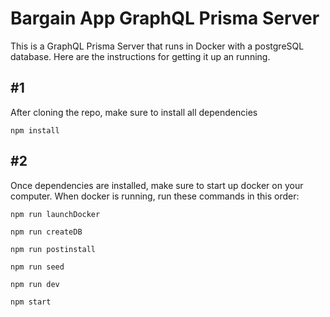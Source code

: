 # Bargain App GraphQL Prisma Server

This is a GraphQL Prisma Server that runs in Docker with a postgreSQL database. Here are the instructions for getting it up an running.

## #1

After cloning the repo, make sure to install all dependencies

```
npm install
```

## #2

Once dependencies are installed, make sure to start up docker on your computer. When docker is running, run these commands in this order:

```
npm run launchDocker
```

```
npm run createDB
```

```
npm run postinstall
```

```
npm run seed
```

```
npm run dev
```

```
npm start
```
